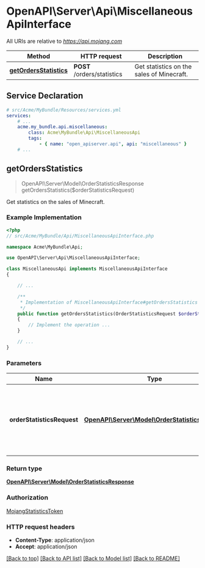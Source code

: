 # OpenAPI\Server\Api\MiscellaneousApiInterface

All URIs are relative to *https://api.mojang.com*

Method | HTTP request | Description
------------- | ------------- | -------------
[**getOrdersStatistics**](MiscellaneousApiInterface.md#getOrdersStatistics) | **POST** /orders/statistics | Get statistics on the sales of Minecraft.


## Service Declaration
```yaml
# src/Acme/MyBundle/Resources/services.yml
services:
    # ...
    acme.my_bundle.api.miscellaneous:
        class: Acme\MyBundle\Api\MiscellaneousApi
        tags:
            - { name: "open_apiserver.api", api: "miscellaneous" }
    # ...
```

## **getOrdersStatistics**
> OpenAPI\Server\Model\OrderStatisticsResponse getOrdersStatistics($orderStatisticsRequest)

Get statistics on the sales of Minecraft.

### Example Implementation
```php
<?php
// src/Acme/MyBundle/Api/MiscellaneousApiInterface.php

namespace Acme\MyBundle\Api;

use OpenAPI\Server\Api\MiscellaneousApiInterface;

class MiscellaneousApi implements MiscellaneousApiInterface
{

    // ...

    /**
     * Implementation of MiscellaneousApiInterface#getOrdersStatistics
     */
    public function getOrdersStatistics(OrderStatisticsRequest $orderStatisticsRequest)
    {
        // Implement the operation ...
    }

    // ...
}
```

### Parameters

Name | Type | Description  | Notes
------------- | ------------- | ------------- | -------------
 **orderStatisticsRequest** | [**OpenAPI\Server\Model\OrderStatisticsRequest**](../Model/OrderStatisticsRequest.md)| The payload is a json list of options under the metricKeys key. You will receive a single object corresponding to the sum of sales of the requested type(s). You must request at least one type of sale. Below is the default list used by https://minecraft.net/en/stats/ |

### Return type

[**OpenAPI\Server\Model\OrderStatisticsResponse**](../Model/OrderStatisticsResponse.md)

### Authorization

[MojangStatisticsToken](../../README.md#MojangStatisticsToken)

### HTTP request headers

 - **Content-Type**: application/json
 - **Accept**: application/json

[[Back to top]](#) [[Back to API list]](../../README.md#documentation-for-api-endpoints) [[Back to Model list]](../../README.md#documentation-for-models) [[Back to README]](../../README.md)

